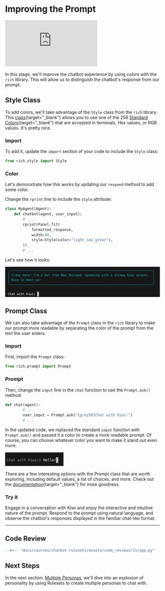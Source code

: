 # Improving the Prompt

<iframe src="https://www.youtube.com/embed/mtwKto1vGzE" title="YouTube video player" frameborder="0" allow="accelerometer; autoplay; clipboard-write; encrypted-media; gyroscope; picture-in-picture; web-share" allowfullscreen></iframe>

In this stage, we'll improve the chatbot experience by using colors with the `rich` library. This will allow us to distinguish the chatbot's response from our prompt.

## Style Class

To add colors, we'll take advantage of the `Style` class from the `rich` library. This [class](https://rich.readthedocs.io/en/stable/style.html){target="_blank"} allows you to use one of the 256 [Standard Colors](https://rich.readthedocs.io/en/stable/appendix/colors.html#appendix-colors){target="_blank"} that are accepted in terminals, Hex values, or RGB values. It's pretty nice.

### Import


To add it, update the `import` section of your code to include the `Style` class:

```python
from rich.style import Style
```

### Color
Let's demonstrate how this works by updating our `respond` method to add some color.

Change the `rprint` line to include the `style` attribute:

```python hl_lines="7"
class MyAgent(Agent):
    def chatbot(agent, user_input):
        # ...
        rprint(Panel.fit(
            formatted_response, 
            width=80, 
            style=Style(color="light_sea_green"),
        ))
        # ...
```
Let's see how it looks:

![Alt text](assets/img/11_gday_in_green.png)

## Prompt Class

We can also take advantage of the `Prompt` class in the `rich` library to make our prompt more readable by separating the color of the prompt from the text the user enters.

### Import


First, import the `Prompt` class:

```python
from rich.prompt import Prompt
```

### Prompt

Then, change the `input` line in the `chat` function to use the `Prompt.ask()` method:

```python hl_lines="3"
def chat(agent):
        # ...
        user_input = Prompt.ask("[grey50]Chat with Kiwi:")
        # ...
```

In the updated code, we replaced the standard `input` function with `Prompt.ask()` and passed it a color to create a more readable prompt. Of course, you can choose whatever color you want to make it stand out even more. 

![Alt text](assets/img/11_prompt_color.png)

There are a few interesting options with the Prompt class that are worth exploring, including default values, a list of choices, and more. Check out the [documentation](https://rich.readthedocs.io/en/stable/prompt.html){target="_blank"} for more goodness.

### Try it

Engage in a conversation with Kiwi and enjoy the interactive and intuitive nature of the prompt. Respond to the prompt using natural language, and observe the chatbot's responses displayed in the familiar chat-like format.

---

## Code Review

```python linenums="1" title="app.py" hl_lines="9-10 53 69"
--8<-- "docs/courses/chatbot-rulesets/assets/code_reviews/11/app.py"
```

## Next Steps

In the next section: [Multiple Personas](12_multiple_personas.md), we'll dive into an explosion of personality by using Rulesets to create multiple personas to chat with.
